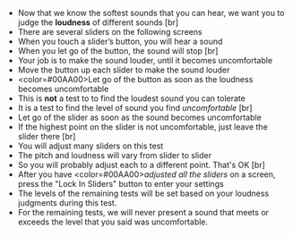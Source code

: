 - Now that we know the softest sounds that you can hear, we want you to judge the **loudness** of different sounds
[br]
- There are several sliders on the following screens
- When you touch a slider’s button, you will hear a sound
- When you let go of the button, the sound will stop
[br]
- Your job is to make the sound louder, until it becomes uncomfortable
- Move the button up each slider to make the sound louder
- <color=#00AA00>Let go</color> of the button as soon as the loudness becomes uncomfortable
- This is **not** a test to to find the loudest sound you can tolerate
- It is a test to find the level of sound you find *uncomfortable*
[br]
- Let go of the slider as soon as the sound becomes uncomfortable
- If the highest point on the slider is not uncomfortable, just leave the slider there
[br]
- You will adjust many sliders on this test
- The pitch and loudness will vary from slider to slider
- So you will probably adjust each to a different point. That's OK
[br]
- After you have <color=#00AA00>*adjusted all the sliders*</color> on a screen, press the \"Lock In Sliders\" button to enter your settings
- The levels of the remaining tests will be set based on your loudness judgments during this test.
- For the remaining tests, we will never present a sound that meets or exceeds the level that you said was uncomfortable.
          
